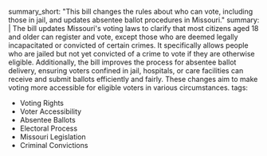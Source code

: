 summary_short: "This bill changes the rules about who can vote, including those in jail, and updates absentee ballot procedures in Missouri."
summary: |
  The bill updates Missouri's voting laws to clarify that most citizens aged 18 and older can register and vote, except those who are deemed legally incapacitated or convicted of certain crimes. It specifically allows people who are jailed but not yet convicted of a crime to vote if they are otherwise eligible. Additionally, the bill improves the process for absentee ballot delivery, ensuring voters confined in jail, hospitals, or care facilities can receive and submit ballots efficiently and fairly. These changes aim to make voting more accessible for eligible voters in various circumstances.
tags:
  - Voting Rights
  - Voter Accessibility
  - Absentee Ballots
  - Electoral Process
  - Missouri Legislation
  - Criminal Convictions
